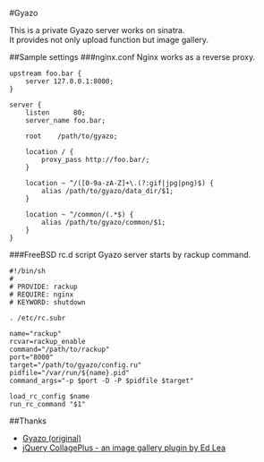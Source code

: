 #Gyazo

This is a private Gyazo server works on sinatra.  
It provides not only upload function but image gallery.

##Sample settings
###nginx.conf
Nginx works as a reverse proxy.

    upstream foo.bar {
        server 127.0.0.1:8000;
    }
    
    server {
        listen      80;
        server_name foo.bar;
    
        root    /path/to/gyazo;
    
        location / {
            proxy_pass http://foo.bar/;
        }
    
        location ~ ^/([0-9a-zA-Z]+\.(?:gif|jpg|png)$) {
            alias /path/to/gyazo/data_dir/$1;
        }
    
        location ~ ^/common/(.*$) {
            alias /path/to/gyazo/common/$1;
        }
    }

###FreeBSD rc.d script
Gyazo server starts by rackup command.

    #!/bin/sh
    #
    # PROVIDE: rackup
    # REQUIRE: nginx
    # KEYWORD: shutdown
    
    . /etc/rc.subr
    
    name="rackup"
    rcvar=rackup_enable
    command="/path/to/rackup"
    port="8000"
    target="/path/to/gyazo/config.ru"
    pidfile="/var/run/${name}.pid"
    command_args="-p $port -D -P $pidfile $target"
    
    load_rc_config $name
    run_rc_command "$1"

##Thanks
* [Gyazo (original)](https://github.com/gyazo/Gyazo)
* [jQuery CollagePlus - an image gallery plugin by Ed Lea](http://collageplus.edlea.com/)
